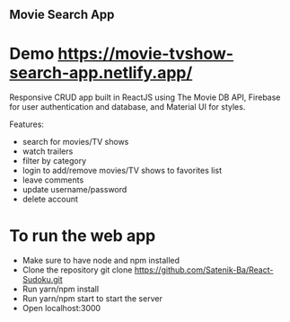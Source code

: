 ## Movie Search App

# Demo   https://movie-tvshow-search-app.netlify.app/

Responsive CRUD app built in ReactJS using The Movie DB API, Firebase for user authentication and database, and Material UI for styles.

Features:

- search for movies/TV shows
- watch trailers
- filter by category
- login to add/remove movies/TV shows to favorites list
- leave comments
- update username/password
- delete account

# To run the web app

- Make sure to have node and npm installed
- Clone the repository
  git clone https://github.com/Satenik-Ba/React-Sudoku.git
- Run yarn/npm install
- Run yarn/npm start to start the server
- Open localhost:3000

